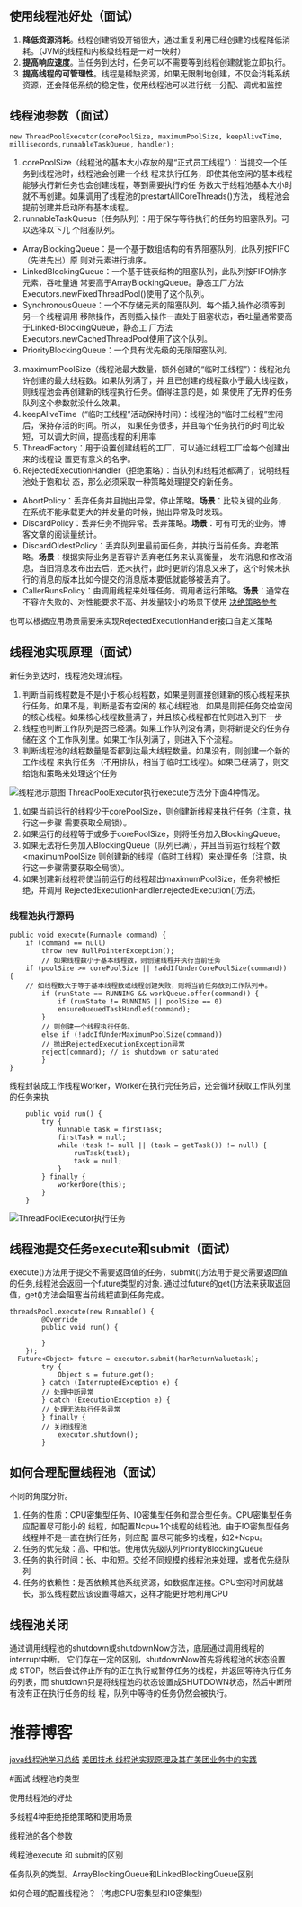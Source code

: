 #
## 使用线程池好处（面试）
1. **降低资源消耗**。线程创建销毁开销很大，通过重复利用已经创建的线程降低消耗。（JVM的线程和内核级线程是一对一映射）
2. **提高响应速度**。当任务到达时，任务可以不需要等到线程创建就能立即执行。
3. **提高线程的可管理性**。线程是稀缺资源，如果无限制地创建，不仅会消耗系统资源，还会降低系统的稳定性，使用线程池可以进行统一分配、调优和监控
## 线程池参数（面试）
```java_holder_method_tree
new ThreadPoolExecutor(corePoolSize, maximumPoolSize, keepAliveTime,
milliseconds,runnableTaskQueue, handler);
```
1. corePoolSize（线程池的基本大小存放的是“正式员工线程”）：当提交一个任务到线程池时，线程池会创建一个线
程来执行任务，即使其他空闲的基本线程能够执行新任务也会创建线程，等到需要执行的任
务数大于线程池基本大小时就不再创建。如果调用了线程池的prestartAllCoreThreads()方法，
线程池会提前创建并启动所有基本线程。
2. runnableTaskQueue（任务队列）：用于保存等待执行的任务的阻塞队列。可以选择以下几
个阻塞队列。
- ArrayBlockingQueue：是一个基于数组结构的有界阻塞队列，此队列按FIFO（先进先出）原
则对元素进行排序。
- LinkedBlockingQueue：一个基于链表结构的阻塞队列，此队列按FIFO排序元素，吞吐量通
常要高于ArrayBlockingQueue。静态工厂方法Executors.newFixedThreadPool()使用了这个队列。
- SynchronousQueue：一个不存储元素的阻塞队列。每个插入操作必须等到另一个线程调用
移除操作，否则插入操作一直处于阻塞状态，吞吐量通常要高于Linked-BlockingQueue，静态工
厂方法Executors.newCachedThreadPool使用了这个队列。
- PriorityBlockingQueue：一个具有优先级的无限阻塞队列。
3. maximumPoolSize（线程池最大数量，额外创建的“临时工线程”）：线程池允许创建的最大线程数。如果队列满了，并
且已创建的线程数小于最大线程数，则线程池会再创建新的线程执行任务。值得注意的是，如
果使用了无界的任务队列这个参数就没什么效果。
4. keepAliveTime（“临时工线程”活动保持时间）：线程池的“临时工线程”空闲后，保持存活的时间。所以，
如果任务很多，并且每个任务执行的时间比较短，可以调大时间，提高线程的利用率
5. ThreadFactory：用于设置创建线程的工厂，可以通过线程工厂给每个创建出来的线程设
置更有意义的名字。
6. RejectedExecutionHandler（拒绝策略）：当队列和线程池都满了，说明线程池处于饱和状
 态，那么必须采取一种策略处理提交的新任务。
- AbortPolicy：丢弃任务并且抛出异常。停止策略。**场景**：比较关键的业务，在系统不能承载更大的并发量的时候，抛出异常及时发现。
- DiscardPolicy：丢弃任务不抛异常。丢弃策略。**场景**：可有可无的业务。博客文章的阅读量统计。
- DiscardOldestPolicy：丢弃队列里最前面任务，并执行当前任务。弃老策略。**场景**：根据实际业务是否容许丢弃老任务来认真衡量，
发布消息和修改消息，当旧消息发布出去后，还未执行，此时更新的消息又来了，这个时候未执行的消息的版本比如今提交的消息版本要低就能够被丢弃了。
- CallerRunsPolicy：由调用线程来处理任务。调用者运行策略。**场景**：通常在不容许失败的、对性能要求不高、并发量较小的场景下使用
[决绝策略参考](https://www.shangmayuan.com/a/de158fdc49f740e99502923c.html "a")

也可以根据应用场景需要来实现RejectedExecutionHandler接口自定义策略

## 线程池实现原理（面试）
新任务到达时，线程池处理流程。
1. 判断当前线程数是不是小于核心线程数，如果是则直接创建新的核心线程来执行任务。如果不是，判断是否有空闲的
核心线程池，如果是则把任务交给空闲的核心线程。如果核心线程数量满了，并且核心线程都在忙则进入到下一步
2. 线程池判断工作队列是否已经满。如果工作队列没有满，则将新提交的任务存储在这
个工作队列里。如果工作队列满了，则进入下个流程。
3. 判断线程池的线程数量是否都到达最大线程数量。如果没有，则创建一个新的工作线程
来执行任务（不用排队，相当于临时工线程）。如果已经满了，则交给饱和策略来处理这个任务

![线程池示意图](./imgs/第九章/线程池示意图.jpg)
ThreadPoolExecutor执行execute方法分下面4种情况。
1. 如果当前运行的线程少于corePoolSize，则创建新线程来执行任务（注意，执行这一步骤
需要获取全局锁）。
2. 如果运行的线程等于或多于corePoolSize，则将任务加入BlockingQueue。
3. 如果无法将任务加入BlockingQueue（队列已满），并且当前运行线程个数<maximumPoolSize 则创建新的线程（临时工线程）来处理任务（注意，执
行这一步骤需要获取全局锁）。
4. 如果创建新线程将使当前运行的线程超出maximumPoolSize，任务将被拒绝，并调用
RejectedExecutionHandler.rejectedExecution()方法。

### 线程池执行源码
```java_holder_method_tree
public void execute(Runnable command) {
    if (command == null)
        throw new NullPointerException();
        // 如果线程数小于基本线程数，则创建线程并执行当前任务
    if (poolSize >= corePoolSize || !addIfUnderCorePoolSize(command)) {
    // 如线程数大于等于基本线程数或线程创建失败，则将当前任务放到工作队列中。
        if (runState == RUNNING && workQueue.offer(command)) {
            if (runState != RUNNING || poolSize == 0)
            ensureQueuedTaskHandled(command);
        } 
        // 则创建一个线程执行任务。
        else if (!addIfUnderMaximumPoolSize(command))
        // 抛出RejectedExecutionException异常
        reject(command); // is shutdown or saturated
        }
}
```
线程封装成工作线程Worker，Worker在执行完任务后，还会循环获取工作队列里的任务来执

```java_holder_method_tree
    public void run() {
        try {
            Runnable task = firstTask;
            firstTask = null;
            while (task != null || (task = getTask()) != null) {
                runTask(task);
                task = null;
            }
        } finally {
            workerDone(this);
        }
    }
```
![ThreadPoolExecutor执行任务](./imgs/第九章/ThreadPoolExecutor执行任务.jpg)

## 线程池提交任务execute和submit（面试）
execute()方法用于提交不需要返回值的任务，submit()方法用于提交需要返回值的任务,线程池会返回一个future类型的对象.
通过过future的get()方法来获取返回值，get()方法会阻塞当前线程直到任务完成。
```java_holder_method_tree
threadsPool.execute(new Runnable() {
        @Override
        public void run() {

        }
    });
  Future<Object> future = executor.submit(harReturnValuetask);
        try {
            Object s = future.get();
        } catch (InterruptedException e) {
        // 处理中断异常
        } catch (ExecutionException e) {
        // 处理无法执行任务异常
        } finally {
        // 关闭线程池
            executor.shutdown();
        }
```

## 如何合理配置线程池（面试）
不同的角度分析。
1. 任务的性质：CPU密集型任务、IO密集型任务和混合型任务。CPU密集型任务应配置尽可能小的
线程，如配置Ncpu+1个线程的线程池。由于IO密集型任务线程并不是一直在执行任务，则应配
 置尽可能多的线程，如2*Ncpu。
2. 任务的优先级：高、中和低。使用优先级队列PriorityBlockingQueue
3. 任务的执行时间：长、中和短。交给不同规模的线程池来处理，或者优先级队列
4. 任务的依赖性：是否依赖其他系统资源，如数据库连接。CPU空闲时间就越长，那么线程数应该设置得越大，这样才能更好地利用CPU


## 线程池关闭
通过调用线程池的shutdown或shutdownNow方法，底层通过调用线程的interrupt中断。
它们存在一定的区别，shutdownNow首先将线程池的状态设置成
STOP，然后尝试停止所有的正在执行或暂停任务的线程，并返回等待执行任务的列表，而
shutdown只是将线程池的状态设置成SHUTDOWN状态，然后中断所有没有正在执行任务的线
程，队列中等待的任务仍然会被执行。



# 推荐博客
[java线程池学习总结](https://github.com/Snailclimb/JavaGuide/blob/master/docs/java/multi-thread/java%E7%BA%BF%E7%A8%8B%E6%B1%A0%E5%AD%A6%E4%B9%A0%E6%80%BB%E7%BB%93.md "asfa") 
[美团技术 线程池实现原理及其在美团业务中的实践](https://tech.meituan.com/2020/04/02/java-pooling-pratice-in-meituan.html "afafds")

#面试
线程池的类型

使用线程池的好处

多线程4种拒绝拒绝策略和使用场景

线程池的各个参数

线程池execute 和 submit的区别

任务队列的类型。ArrayBlockingQueue和LinkedBlockingQueue区别

如何合理的配置线程池？（考虑CPU密集型和IO密集型）